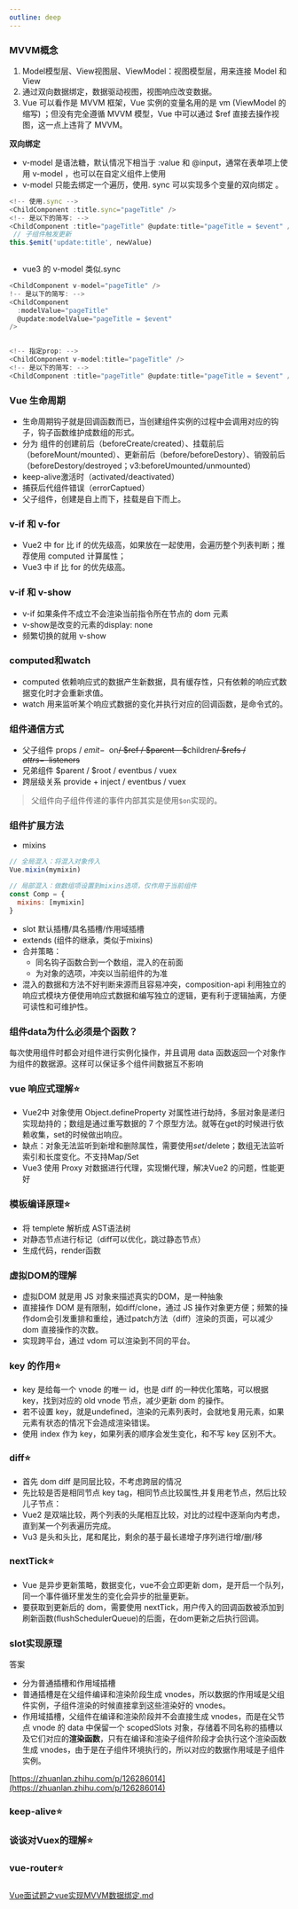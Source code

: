 ```yaml
---
outline: deep
---
```


### MVVM概念

1. Model模型层、View视图层、ViewModel：视图模型层，用来连接 Model 和 View
1. 通过双向数据绑定，数据驱动视图，视图响应改变数据。
1. Vue 可以看作是 MVVM 框架，Vue 实例的变量名用的是 vm (ViewModel 的缩写) ；但没有完全遵循 MVVM 模型，Vue 中可以通过 $ref 直接去操作视图，这一点上违背了 MVVM。



**双向绑定**

- v-model 是语法糖，默认情况下相当于 :value 和 @input，通常在表单项上使⽤ v-model ，也可以在⾃定义组件上使⽤
- v-model 只能去绑定一个遍历，使用. sync 可以实现多个变量的双向绑定 。 

```javascript
<!-- 使用.sync -->
<ChildComponent :title.sync="pageTitle" />
<!-- 是以下的简写: -->
<ChildComponent :title="pageTitle" @update:title="pageTitle = $event" />
 // 子组件触发更新
this.$emit('update:title', newValue)
  
```

- vue3 的 v-model 类似.sync 

```javascript
<ChildComponent v-model="pageTitle" />
!-- 是以下的简写: -->
<ChildComponent
  :modelValue="pageTitle"
  @update:modelValue="pageTitle = $event"
/>
  

<!-- 指定prop: -->
<ChildComponent v-model:title="pageTitle" />
<!-- 是以下的简写: -->
<ChildComponent :title="pageTitle" @update:title="pageTitle = $event" />
```


### Vue 生命周期

- 生命周期钩子就是回调函数而已，当创建组件实例的过程中会调用对应的钩子，钩子函数维护成数组的形式。
- 分为 组件的创建前后（beforeCreate/created）、挂载前后（beforeMount/mounted）、更新前后（before/beforeDestory）、销毁前后（beforeDestory/destroyed；v3:beforeUmounted/unmounted）
- keep-alive激活时（activated/deactivated）
- 捕获后代组件错误（errorCaptued）
- 父子组件，创建是自上而下，挂载是自下而上。

### v-if 和 v-for

- Vue2 中 for 比 if 的优先级高，如果放在一起使用，会遍历整个列表判断；推荐使用 computed 计算属性；
- Vue3 中 if 比 for 的优先级高。

### v-if 和 v-show

- v-if 如果条件不成立不会渲染当前指令所在节点的 dom 元素
- v-show是改变的元素的display: none
- 频繁切换的就用 v-show

### computed和watch

- computed 依赖响应式的数据产生新数据，具有缓存性，只有依赖的响应式数据变化时才会重新求值。
- watch 用来监听某个响应式数据的变化并执行对应的回调函数，是命令式的。

### 组件通信方式

- 父子组件 props / $emit - ~~$on~~/ $ref / $parent - $~~children~~/ $refs / $attrs - ~~$listeners~~
- 兄弟组件 $parent / $root / eventbus / vuex
- 跨层级关系 provide + inject / eventbus / vuex 

> 父组件向子组件传递的事件内部其实是使用`$on`实现的。


### 组件扩展方法

- mixins

```javascript
// 全局混⼊：将混⼊对象传⼊
Vue.mixin(mymixin)

// 局部混⼊：做数组项设置到mixins选项，仅作⽤于当前组件
const Comp = {
  mixins: [mymixin]
}
```

- slot  默认插槽/具名插槽/作用域插槽
- extends	(组件的继承，类似于mixins)
- 合并策略：
  - 同名钩子函数合到一个数组，混入的在前面
  - 为对象的选项，冲突以当前组件的为准
- 混入的数据和方法不好判断来源而且容易冲突，composition-api 利用独立的响应式模块方便使用响应式数据和编写独立的逻辑，更有利于逻辑抽离，方便可读性和可维护性。

### 组件data为什么必须是个函数？

每次使用组件时都会对组件进行实例化操作，并且调用 data 函数返回一个对象作为组件的数据源。这样可以保证多个组件间数据互不影响

### vue 响应式理解⭐

- Vue2中 对象使用 Object.defineProperty 对属性进行劫持，多层对象是递归实现劫持的；数组是通过重写数据的 7 个原型方法。就等在get的时候进行依赖收集，set的时候做出响应。
- 缺点：对象无法监听到新增和删除属性，需要使用$set/$delete；数组无法监听索引和长度变化。不支持Map/Set
- Vue3 使用 Proxy 对数据进行代理，实现懒代理，解决Vue2 的问题，性能更好

### 模板编译原理⭐

- 将 templete 解析成 AST语法树
- 对静态节点进行标记（diff可以优化，跳过静态节点）
- 生成代码，render函数

### 虚拟DOM的理解

- 虚拟DOM 就是用 JS 对象来描述真实的DOM，是一种抽象
- 直接操作 DOM 是有限制，如diff/clone，通过 JS 操作对象更方便；频繁的操作dom会引发重排和重绘，通过patch方法（diff）渲染的页面，可以减少dom 直接操作的次数。
- 实现跨平台，通过 vdom 可以渲染到不同的平台。

### key 的作用⭐

- key 是给每一个 vnode 的唯一 id，也是 diff 的一种优化策略，可以根据 key，找到对应的 old vnode 节点，减少更新 dom 的操作。
- 若不设置 key，就是undefined，渲染的元素列表时，会就地复用元素，如果元素有状态的情况下会造成渲染错误。
- 使用 index 作为 key，如果列表的顺序会发生变化，和不写 key 区别不大。


### diff⭐

- 首先 dom diff 是同层比较，不考虑跨层的情况
- 先比较是否是相同节点 key tag，相同节点比较属性,并复用老节点，然后比较儿子节点：
- Vue2 是双端比较，两个列表的头尾相互比较，对比的过程中逐渐向内考虑，直到某一个列表遍历完成。
- Vu3 是头和头比，尾和尾比，剩余的基于最长递增子序列进行增/删/移

### nextTick⭐

- Vue 是异步更新策略，数据变化，vue不会立即更新 dom，是开启一个队列，同一个事件循环里发生的变化会异步的批量更新。
- 要获取到更新后的 dom，需要使用 nextTick，用户传入的回调函数被添加到刷新函数(flushSchedulerQueue)的后面，在dom更新之后执行回调。


### slot实现原理

答案

- 分为普通插槽和作用域插槽
- 普通插槽是在父组件编译和渲染阶段生成 vnodes，所以数据的作用域是父组件实例，子组件渲染的时候直接拿到这些渲染好的 vnodes。
- 作用域插槽，父组件在编译和渲染阶段并不会直接生成 vnodes，而是在父节点 vnode 的 data 中保留一个 scopedSlots 对象，存储着不同名称的插槽以及它们对应的**渲染函数**，只有在编译和渲染子组件阶段才会执行这个渲染函数生成 vnodes，由于是在子组件环境执行的，所以对应的数据作用域是子组件实例。

[https://zhuanlan.zhihu.com/p/126286014](https://zhuanlan.zhihu.com/p/126286014)

### keep-alive⭐

### 谈谈对Vuex的理解⭐


### vue-router⭐

### 

[Vue面试题之vue实现MVVM数据绑定.md](https://github.com/yihan12/day-to-day/blob/master/202101/Vue%E9%9D%A2%E8%AF%95%E9%A2%98%E4%B9%8Bvue%E5%AE%9E%E7%8E%B0MVVM%E6%95%B0%E6%8D%AE%E7%BB%91%E5%AE%9A.md)